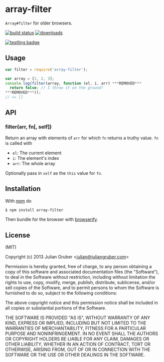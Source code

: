 
# array-filter

`Array#filter` for older browsers.

[![build status](https://secure.travis-ci.org/juliangruber/array-filter.png)](http://travis-ci.org/juliangruber/array-filter)
[![downloads](https://img.shields.io/npm/dm/array-filter.svg)](https://www.npmjs.org/package/array-filter)

[![testling badge](https://ci.testling.com/juliangruber/array-filter.png)](https://ci.testling.com/juliangruber/array-filter)

## Usage

```js
var filter = require('array-filter');

var array = [1, 2, 3];
console.log(filter(array, function (el, i, arr) ***REMOVED***
  return false; // I throw it on the ground!
***REMOVED***));
// => []
```

## API

### filter(arr, fn[, self])

Return an array with elements of `arr` for which `fn` returns a truthy value. `fn` is called with

* `el`: The current element
* `i`: The element's index
* `arr`: The whole array

Optionally pass in `self` as the `this` value for `fn`.

## Installation

With [npm](http://npmjs.org) do

```bash
$ npm install array-filter
```

Then bundle for the browser with [browserify](https://github.com/substack/browserify).

## License

(MIT)

Copyright (c) 2013 Julian Gruber &lt;julian@juliangruber.com&gt;

Permission is hereby granted, free of charge, to any person obtaining a copy of
this software and associated documentation files (the "Software"), to deal in
the Software without restriction, including without limitation the rights to
use, copy, modify, merge, publish, distribute, sublicense, and/or sell copies
of the Software, and to permit persons to whom the Software is furnished to do
so, subject to the following conditions:

The above copyright notice and this permission notice shall be included in all
copies or substantial portions of the Software.

THE SOFTWARE IS PROVIDED "AS IS", WITHOUT WARRANTY OF ANY KIND, EXPRESS OR
IMPLIED, INCLUDING BUT NOT LIMITED TO THE WARRANTIES OF MERCHANTABILITY,
FITNESS FOR A PARTICULAR PURPOSE AND NONINFRINGEMENT. IN NO EVENT SHALL THE
AUTHORS OR COPYRIGHT HOLDERS BE LIABLE FOR ANY CLAIM, DAMAGES OR OTHER
LIABILITY, WHETHER IN AN ACTION OF CONTRACT, TORT OR OTHERWISE, ARISING FROM,
OUT OF OR IN CONNECTION WITH THE SOFTWARE OR THE USE OR OTHER DEALINGS IN THE
SOFTWARE.
